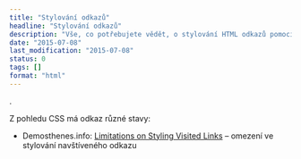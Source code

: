 ```yaml
---
title: "Stylování odkazů"
headline: "Stylování odkazů"
description: "Vše, co potřebujete vědět, o stylování HTML odkazů pomocí CSS."
date: "2015-07-08"
last_modification: "2015-07-08"
status: 0
tags: []
format: "html"
---
```


.<p>Z pohledu CSS má odkaz různé stavy:</p>

<div class="external-content">
  <ul>
    <li>Demosthenes.info: <a href="http://demosthenes.info/blog/1043/Limitations-on-Styling-Visited-Links">Limitations on Styling Visited Links</a> – omezení ve stylování navštíveného odkazu</li>
  </ul>
</div>